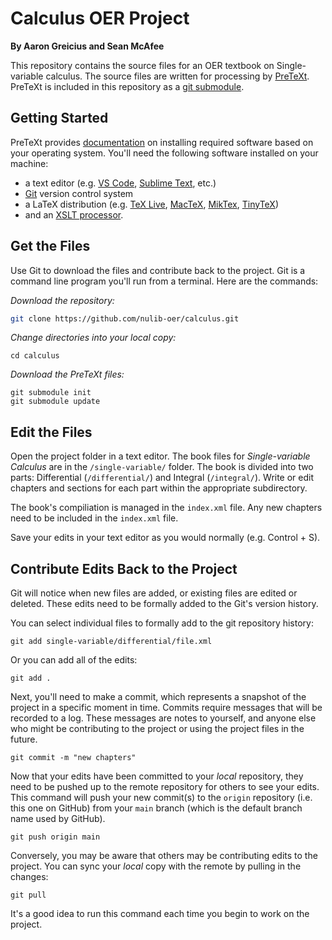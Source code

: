 # Calculus OER Project

**By Aaron Greicius and Sean McAfee**

This repository contains the source files for an OER textbook on Single-variable calculus. The source files are written for processing by [PreTeXt](https://pretextbook.org/). PreTeXt is included in this repository as a [git submodule](https://www.atlassian.com/git/tutorials/git-submodule). 

## Getting Started

PreTeXt provides [documentation](https://pretextbook.org/documentation.html) on installing required software based on your operating system. You'll need the following software installed on your machine:

- a text editor (e.g. [VS Code](https://code.visualstudio.com/), [Sublime Text](https://www.sublimetext.com/), etc.)
- [Git](https://git-scm.com/) version control system
- a LaTeX distribution (e.g. [TeX Live](https://www.tug.org/texlive/), [MacTeX](https://www.tug.org/mactex/), [MikTex](https://miktex.org/), [TinyTeX](https://yihui.org/tinytex/))
- and an [XSLT processor](http://www.xmlsoft.org/xslt/xsltproc.html).

## Get the Files

Use Git to download the files and contribute back to the project. Git is a command line program you'll run from a terminal. Here are the commands: 

_Download the repository:_

```sh
git clone https://github.com/nulib-oer/calculus.git
```

_Change directories into your local copy:_

```
cd calculus
```

_Download the PreTeXt files:_

```
git submodule init
git submodule update
```

## Edit the Files

Open the project folder in a text editor. The book files for _Single-variable Calculus_ are in the `/single-variable/` folder. The book is divided into two parts: Differential (`/differential/`) and Integral (`/integral/`). Write or edit chapters and sections for each part within the appropriate subdirectory. 

The book's compiliation is managed in the `index.xml` file. Any new chapters need to be included in the `index.xml` file. 

Save your edits in your text editor as you would normally (e.g. Control + S).

## Contribute Edits Back to the Project

Git will notice when new files are added, or existing files are edited or deleted. These edits need to be formally added to the Git's version history. 

You can select individual files to formally add to the git repository history:

```
git add single-variable/differential/file.xml
```

Or you can add all of the edits:

```
git add .
```

Next, you'll need to make a commit, which represents a snapshot of the project in a specific moment in time. Commits require messages that will be recorded to a log. These messages are notes to yourself, and anyone else who might be contributing to the project or using the project files in the future.

```
git commit -m "new chapters"
```

Now that your edits have been committed to your _local_ repository, they need to be pushed up to the remote repository for others to see your edits. This command will push your new commit(s) to the `origin` repository (i.e. this one on GitHub) from your `main` branch (which is the default branch name used by GitHub).

```
git push origin main
```

Conversely, you may be aware that others may be contributing edits to the project. You can sync your _local_ copy with the remote by pulling in the changes:

```
git pull
```

It's a good idea to run this command each time you begin to work on the project.